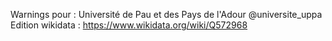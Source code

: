 Warnings pour : Université de Pau et des Pays de l'Adour @universite_uppa
Edition wikidata : https://www.wikidata.org/wiki/Q572968 

